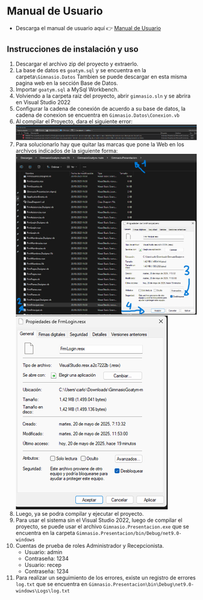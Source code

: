 ﻿# Manual de Usuario
- Descarga el manual de usuario aquí 👉 [Manual de Usuario](ManualUsuario.pdf)

## Instrucciones de instalación y uso
1. Descargar el archivo zip del proyecto y extraerlo.
2. La base de datos es `goatym.sql` y se encuentra en la carpeta`\Gimnasio.Datos` Tambien se puede descargar en esta misma pagina web en la sección Base de Datos.
3. Importar `goatym.sql` a MySql Workbench.
4. Volviendo a la carpeta raiz del proyecto, abrir `gimnasio.sln` y se abrira en Visual Studio 2022
5. Configurar la cadena de conexión de acuerdo a su base de datos, la cadena de conexion se encuentra en `Gimnasio.Datos\Conexion.vb`
6. Al compilar el Proyecto, dara el siguiente error:
![Error Marcas WEb](images/ErrorMarcasWeb.png)
7. Para solucionarlo hay que quitar las marcas que pone la Web en los archivos indicados de la siguiente forma:
![Sacar Marcas de FrmPrincipal](images/SacarMarcaDeFrmPrincipal.png)
![Sacar Marcas de FrmLogin](images/SacarMarcaDeFrmLogin.png)
8. Luego, ya se podra compilar y ejecutar el proyecto.
9. Para usar el sistema sin el Visual Studio 2022, luego de compilar el proyecto, se puede usar el archivo `Gimnasio.Presentacion.exe` que se encuentra en la carpeta `Gimnasio.Presentacion/bin/Debug/net9.0-windows`
10. Cuentas de prueba de roles Administrador y Recepcionista.
    - Usuario: admin 
    - Contraseña: 1234
    - Usuario: recep
    - Contraseña: 1234
11. Para realizar un seguimiento de los errores, existe un registro de errores `log.txt` que se encuentra en `Gimnasio.Presentacion\bin\Debug\net9.0-windows\Logs\log.txt`

